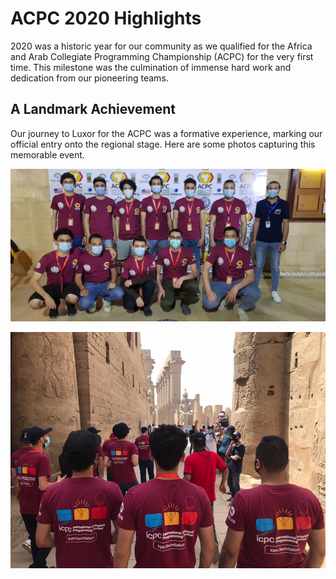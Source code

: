 # ACPC 2020 Highlights

2020 was a historic year for our community as we qualified for the Africa and Arab Collegiate Programming
Championship (ACPC) for the very first time. This milestone was the culmination of immense hard work and
dedication from our pioneering teams.

## A Landmark Achievement

Our journey to Luxor for the ACPC was a formative experience, marking our official entry onto the regional stage.
Here are some photos capturing this memorable event.

![ACPC 2020](/assets/images/events/2020/ACPC20.jpg)

<div class="image-grid">
  <div class="image-item">
    <img src="/assets/images/events/2020/ACPC20-img1.jpg" alt="Team photo at ACPC 2020">
  </div>
</div>

